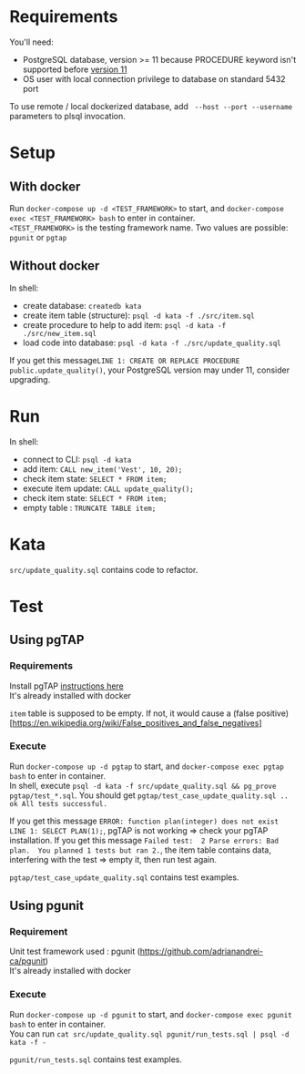 # Requirements
You'll need:
- PostgreSQL database, version >= 11 because PROCEDURE keyword isn't supported before [version 11](https://www.postgresql.org/docs/11/release-11.html)
- OS user with local connection privilege to database on standard 5432 port 

To use remote / local dockerized database, add ``` --host --port --username```  parameters to plsql invocation.

# Setup
## With docker
Run `docker-compose up -d <TEST_FRAMEWORK>` to start, and `docker-compose exec <TEST_FRAMEWORK> bash` to enter in container.  
`<TEST_FRAMEWORK>` is the testing framework name. Two values are possible: `pgunit` or `pgtap`

## Without docker
In shell:
- create database: ```createdb kata```
- create item table (structure): ```psql -d kata -f ./src/item.sql``` 
- create procedure to help to add item: ```psql -d kata -f ./src/new_item.sql``` 
- load code into database: ```psql -d kata -f ./src/update_quality.sql ```

If you get this message```LINE 1: CREATE OR REPLACE PROCEDURE public.update_quality()```, your PostgreSQL version may under 11, consider upgrading.

# Run
In shell:
- connect to CLI: ```psql -d kata```
- add item: ```CALL new_item('Vest', 10, 20);```
- check item state: ```SELECT * FROM item;```
- execute item update: ```CALL update_quality();```
- check item state: ```SELECT * FROM item;```
- empty table : ```TRUNCATE TABLE item;```

# Kata
`src/update_quality.sql` contains code to refactor.

# Test

## Using pgTAP
### Requirements
Install pgTAP [instructions here](https://pgtap.org/documentation.html#installation)  
It's already installed with docker

```item``` table is supposed to be empty. 
If not, it would cause a (false positive)[https://en.wikipedia.org/wiki/False_positives_and_false_negatives]

### Execute
Run `docker-compose up -d pgtap` to start, and `docker-compose exec pgtap bash` to enter in container.  
In shell, execute ```psql -d kata -f src/update_quality.sql && pg_prove pgtap/test_*.sql```. 
You should get ```pgtap/test_case_update_quality.sql .. ok All tests successful.```

If you get this message ```ERROR: function plan(integer) does not exist LINE 1: SELECT PLAN(1);```, pgTAP is not working => check your pgTAP installation. 
If you get this message ```Failed test:  2 Parse errors: Bad plan.  You planned 1 tests but ran 2.```, the item table contains data, interfering with the test => empty it, then run test again.

`pgtap/test_case_update_quality.sql` contains test examples.

## Using pgunit
### Requirement
Unit test framework used : pgunit (https://github.com/adrianandrei-ca/pgunit)  
It's already installed with docker  

### Execute
Run `docker-compose up -d pgunit` to start, and `docker-compose exec pgunit bash` to enter in container.  
You can run `cat src/update_quality.sql pgunit/run_tests.sql | psql -d kata -f -`

`pgunit/run_tests.sql` contains test examples.
